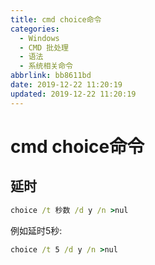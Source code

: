 ```yaml
---
title: cmd choice命令
categories:
  - Windows
  - CMD 批处理
  - 语法
  - 系统相关命令
abbrlink: bb8611bd
date: 2019-12-22 11:20:19
updated: 2019-12-22 11:20:19
---
```

# cmd choice命令

## 延时
```cmd
choice /t 秒数 /d y /n >nul
```
例如延时5秒:
```cmd
choice /t 5 /d y /n >nul
```